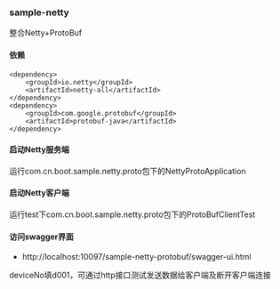 ### sample-netty
整合Netty+ProtoBuf

#### 依赖
```
<dependency>
    <groupId>io.netty</groupId>
    <artifactId>netty-all</artifactId>
</dependency>
<dependency>
    <groupId>com.google.protobuf</groupId>
    <artifactId>protobuf-java</artifactId>
</dependency>
```

#### 启动Netty服务端
运行com.cn.boot.sample.netty.proto包下的NettyProtoApplication

#### 启动Netty客户端
运行test下com.cn.boot.sample.netty.proto包下的ProtoBufClientTest

#### 访问swagger界面
- http://localhost:10097/sample-netty-protobuf/swagger-ui.html

deviceNo填d001，可通过http接口测试发送数据给客户端及断开客户端连接